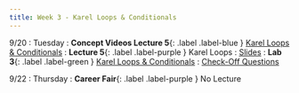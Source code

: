 ```yaml
---
title: Week 3 - Karel Loops & Conditionals
---
```


9/20
: Tuesday
: **Concept Videos Lecture 5**{: .label .label-blue } [Karel Loops & Conditionals](https://edstem.org/us/courses/24341/lessons/44601/slides/256865)
: **Lecture 5**{: .label .label-purple } Karel Loops
  : [Slides](#)
: **Lab 3**{: .label .label-green } [Karel Loops & Conditionals](https://edstem.org/us/courses/24341/lessons/44595)
  : [Check-Off Questions](https://cs151.org/lab/)

9/22
: Thursday
: **Career Fair**{: .label .label-purple } No Lecture

